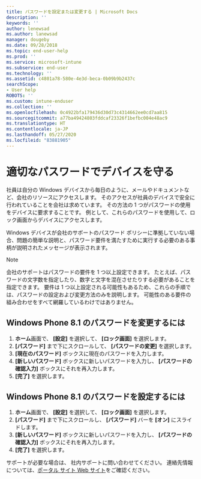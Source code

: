 ```yaml
---
title: パスワードを設定または変更する | Microsoft Docs
description: ''
keywords: ''
author: lenewsad
ms.author: lanewsad
manager: dougeby
ms.date: 09/28/2018
ms.topic: end-user-help
ms.prod: ''
ms.service: microsoft-intune
ms.subservice: end-user
ms.technology: ''
ms.assetid: c4801a78-580e-4e3d-beca-0b09b9b2437c
searchScope:
- User help
ROBOTS: ''
ms.custom: intune-enduser
ms.collection: ''
ms.openlocfilehash: 0c4922bfa179436d30d73c4314662ee0cd7aa815
ms.sourcegitcommit: a77ba49424803fddcaf23326f1befbc004e48ac9
ms.translationtype: HT
ms.contentlocale: ja-JP
ms.lasthandoff: 05/27/2020
ms.locfileid: "83881905"
---
```

# <a name="make-your-device-safer-with-the-right-password"></a>適切なパスワードでデバイスを守る

社員は自分の Windows デバイスから毎日のように、メールやドキュメントなど、会社のリソースにアクセスします。 そのアクセスが社員のデバイスで安全に行われていることを会社は求めています。 その方法の 1 つがパスワードの使用をデバイスに要求することです。 例として、これらのパスワードを使用して、ロック画面からデバイスにアクセスします。

Windows デバイスが会社のサポートのパスワード ポリシーに準拠していない場合、問題の簡単な説明と、パスワード要件を満たすために実行する必要のある事柄が説明されたメッセージが表示されます。

> [!Note]
> 会社のサポートはパスワードの要件を 1 つ以上設定できます。 たとえば、パスワードの文字数を指定したり、数字と文字を混在させたりする必要があることを指定できます。 要件は 1 つ以上設定される可能性もあるため、これらの手順では、パスワードの設定および変更方法のみを説明します。 可能性のある要件の組み合わせをすべて網羅しているわけではありません。

## <a name="to-change-your-password-on-windows-phone-81"></a>Windows Phone 8.1 のパスワードを変更するには

1. **ホーム**画面で、 **[設定]** を選択して、 **[ロック画面]** を選択します。
2. **[パスワード]** まで下にスクロールして、 **[パスワードの変更]** を選択します。
3. **[現在のパスワード]** ボックスに現在のパスワードを入力します。
4. **[新しいパスワード]** ボックスに新しいパスワードを入力し、 **[パスワードの確認入力]** ボックスにそれを再入力します。
4. **[完了]** を選択します。

## <a name="to-set-your-password-on-windows-phone-81"></a>Windows Phone 8.1 のパスワードを設定するには

1. **ホーム**画面で、 **[設定]** を選択して、 **[ロック画面]** を選択します。
2. **[パスワード]** まで下にスクロールし、 **[パスワード]** バーを **[オン]** にスライドします。
3. **[新しいパスワード]** ボックスに新しいパスワードを入力し、 **[パスワードの確認入力]** ボックスにそれを再入力します。
4. **[完了]** を選択します。

サポートが必要な場合は、 社内サポートに問い合わせてください。 連絡先情報については、[ポータル サイト Web サイト](https://go.microsoft.com/fwlink/?linkid=2010980)をご確認ください。

